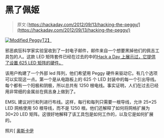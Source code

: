 # 黑了佩姬

> 原文:[https://hackaday.com/2012/09/13/hacking-the-peggy/](https://hackaday.com/2012/09/13/hacking-the-peggy/)

[![](../Images/c7a5118c0cfd709e5bbaf10068f6f2b5.png "Modified Peggy")T2】](http://hackaday.com/?attachment_id=85145)

邪恶疯狂科学家实验室收到了一封电子邮件，邮件来自一个想要黑掉他们的佩吉工具包的人。这款 LED 矩阵套件已经在过去的中的[Hack a Day 上展示过，它提供了设置 625 LED 矩阵的硬件。](http://hackaday.com/tag/peggy/ "Peggy on HaD")

该用户构建了一个外部 led 阵列，他们希望用 Peggy 硬件来驱动它。有几个选项可以实现这一点。第一个是从电路板上的 625 个 LED 封装中的每一个引出导线。每个都有一个阳极和阴极，所以总共有 1250 根电线。事实证明，人们在过去已经用非常细的金属丝在佩吉身上做到了。

EMSL 建议对行和列进行布线。这样，每行和每列只需要一根导线，允许 25×25 LED 网格使用 50 根导线，而不是 1250 根。他们还解释了如何将网格扩展为 30×20 LED 矩阵。这很好地解释了该工具包是如何工作的，以及它是如何扩展的。

照片[ [奥斯卡伊](http://www.flickr.com/photos/oskay/)